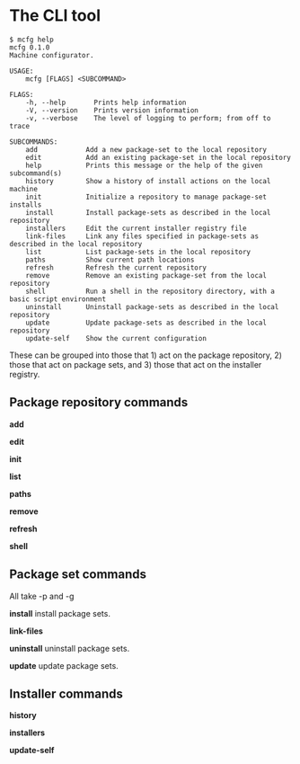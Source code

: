 # The CLI tool


```text
$ mcfg help
mcfg 0.1.0
Machine configurator.

USAGE:
    mcfg [FLAGS] <SUBCOMMAND>

FLAGS:
    -h, --help       Prints help information
    -V, --version    Prints version information
    -v, --verbose    The level of logging to perform; from off to trace

SUBCOMMANDS:
    add            Add a new package-set to the local repository
    edit           Add an existing package-set in the local repository
    help           Prints this message or the help of the given subcommand(s)
    history        Show a history of install actions on the local machine
    init           Initialize a repository to manage package-set installs
    install        Install package-sets as described in the local repository
    installers     Edit the current installer registry file
    link-files     Link any files specified in package-sets as described in the local repository
    list           List package-sets in the local repository
    paths          Show current path locations
    refresh        Refresh the current repository
    remove         Remove an existing package-set from the local repository
    shell          Run a shell in the repository directory, with a basic script environment
    uninstall      Uninstall package-sets as described in the local repository
    update         Update package-sets as described in the local repository
    update-self    Show the current configuration
```

These can be grouped into those that 1) act on the package repository, 2) those that act on package sets, and 3) those
that act on the installer registry.

## Package repository commands

**add**

**edit**

**init**

**list**

**paths**

**remove**

**refresh**

**shell**

## Package set commands

All take -p and -g

**install** install package sets.

**link-files**

**uninstall** uninstall package sets.

**update** update package sets.

## Installer commands

**history**

**installers**

**update-self**
